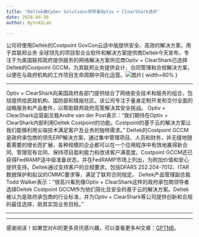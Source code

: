 ```yaml
---
title: 'Deltek被Cyber Solutions领导者Optiv + ClearShark选中'
date: 2024-04-30
author: ByteAILab

---
```


公司将使用Deltek的Costpoint GovCon云适中版提供安全、高效的解决方案，用于其联邦业务
全球领先的项目型企业软件和解决方案提供商Deltek今天宣布，专注于为美国联邦政府提供服务的网络解决方案供应商Optiv + ClearShark已选择Deltek的Costpoint GCCM，为其联邦业务提供会计、合同管理和合规解决方案，以便在与政府机构的工作项目生命周期中简化运营。![图片](https://ai-techpark.com/wp-content/uploads/2024/04/Deltek-1-960x540.jpg){ width=60% }

---

Optiv + ClearShark向美国政府各部门提供结合了网络安全技术和服务的组合，包括提供给民政机构、国防部和情报社区。该公司专注于量身定制开发和交付全面的战略服务和产品套件，以帮助联邦政府高管解决其安全挑战。
Optiv + ClearShark运营副总裁Andre van der Post表示：“我们期待在Optiv + ClearShark内部利用Deltek Costpoint的功能。Costpoint的基于云的解决方案让我们能够利用尖端技术满足客户及业务的独特需求。”
Deltek的Costpoint GCCM是政府承包商的领先ERP解决方案，通过集中管理项目、人员和财务，并无缝地随着需要的增长而扩展，各种规模的企业都可以在一个应用程序中有效地赢得新合同、管理现有合同、保持项目盈利能力和改进客户满意度。Costpoint GCCM还已获得FedRAMP适中级准备状态，并在FedRAMP市场上列出，为附加价值和安心提供支持。Deltek通过支持客户的合规要求，包括DFARS 252.204-7012、ITAR数据保护和拟议的CMMC要求等，满足了联邦合同规定。
Deltek产品管理副总裁Todd Walker表示：“很高兴看到像Optiv + ClearShark这样的政府承包商领导者选择Deltek Costpoint GCCM作为他们简化且安全的基于云的解决方案。Deltek被认为是政府承包商的行业标准，并为Optiv + ClearShark等公司提供创新和合规的最佳选择，助其实现业务目标。”

---
---
感谢阅读！如果您对AI的更多资讯感兴趣，可以查看更多AI文章：[GPTNB](https://gptnb.com)。